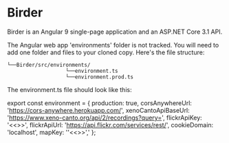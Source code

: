# Birder
Birder is an Angular 9 single-page application and an ASP.NET Core 3.1 API.

The Angular web app 'environments' folder is not tracked.  You will need to add one folder and files to your cloned copy.
Here's the file structure:

```
└──Birder/src/environments/
                   └──environment.ts
                   └──environment.prod.ts
```

The environment.ts file should look like this:

export const environment = {
    production: true,
    corsAnywhereUrl: 'https://cors-anywhere.herokuapp.com/',
    xenoCantoApiBaseUrl: 'https://www.xeno-canto.org/api/2/recordings?query=',
    flickrApiKey: '<<<add Flickr Api Key>>>',
    flickrApiUrl: 'https://api.flickr.com/services/rest/',
    cookieDomain: 'localhost',
    mapKey: ''<<<add Google Maps Api Key>>>',' 
  };

